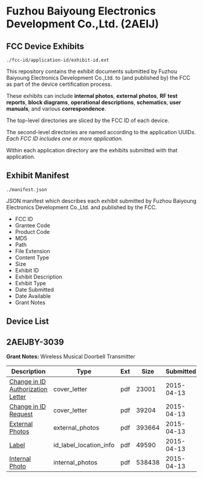 # Fuzhou Baiyoung Electronics Development Co.,Ltd. (2AEIJ)
## FCC Device Exhibits

```
./fcc-id/application-id/exhibit-id.ext
```

This repository contains the exhibit documents submitted by Fuzhou Baiyoung Electronics Development Co.,Ltd. to (and published by) the FCC as part of the device certification process.

These exhibits can include **internal photos**, **external photos**, **RF test reports**, **block diagrams**, **operational descriptions**, **schematics**, **user manuals**, and various **correspondence**.

The top-level directories are sliced by the FCC ID of each device.

The second-level directories are named according to the application UUIDs. *Each FCC ID includes one or more application.*

Within each application directory are the exhibits submitted with that application. 

## Exhibit Manifest

```
./manifest.json
```

JSON manifest which describes each exhibit submitted by Fuzhou Baiyoung Electronics Development Co.,Ltd. and published by the FCC.

- FCC ID
- Grantee Code
- Product Code
- MD5
- Path
- File Extension
- Content Type
- Size
- Exhibit ID
- Exhibit Description
- Exhibit Type
- Date Submitted
- Date Available
- Grant Notes

## Device List
## 2AEIJBY-3039
**Grant Notes:** Wireless Musical Doorbell Transmitter

| Description | Type | Ext | Size | Submitted | Available |
| ----------- | ---- | --- | ---- | --------- | --------- |
| [Change in ID Authorization Letter](2AEIJBY-3039/8a5ebeaf5af4b4b5d82e2f176d2b37ea/2582505.pdf) | cover_letter | pdf | 23001 | 2015-04-13 | 2015-04-13 |
| [Change in ID Request](2AEIJBY-3039/8a5ebeaf5af4b4b5d82e2f176d2b37ea/2582506.pdf) | cover_letter | pdf | 39204 | 2015-04-13 | 2015-04-13 |
| [External Photos](2AEIJBY-3039/8a5ebeaf5af4b4b5d82e2f176d2b37ea/2582502.pdf) | external_photos | pdf | 393664 | 2015-04-13 | 2015-04-13 |
| [Label](2AEIJBY-3039/8a5ebeaf5af4b4b5d82e2f176d2b37ea/2582504.pdf) | id_label_location_info | pdf | 49590 | 2015-04-13 | 2015-04-13 |
| [Internal Photo](2AEIJBY-3039/8a5ebeaf5af4b4b5d82e2f176d2b37ea/2582503.pdf) | internal_photos | pdf | 538438 | 2015-04-13 | 2015-04-13 |

